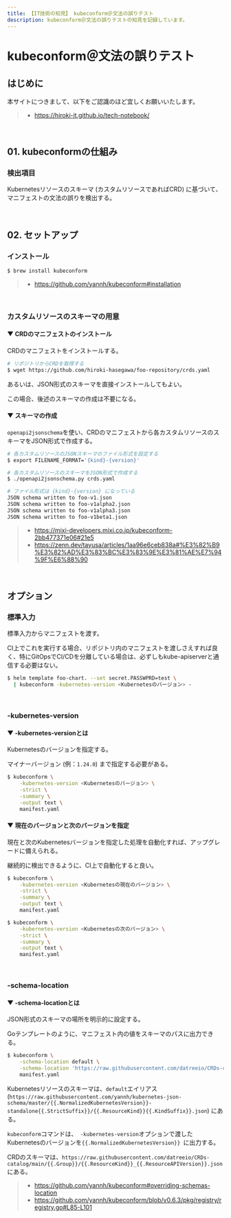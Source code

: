 ```yaml
---
title: 【IT技術の知見】 kubeconform＠文法の誤りテスト
description: kubeconform＠文法の誤りテストの知見を記録しています。
---
```


# kubeconform＠文法の誤りテスト

## はじめに

本サイトにつきまして、以下をご認識のほど宜しくお願いいたします。

> - https://hiroki-it.github.io/tech-notebook/

<br>

## 01. kubeconformの仕組み

### 検出項目

Kubernetesリソースのスキーマ (カスタムリソースであればCRD) に基づいて、マニフェストの文法の誤りを検出する。

<br>

## 02. セットアップ

### インストール

```bash
$ brew install kubeconform
```

> - https://github.com/yannh/kubeconform#installation

<br>

### カスタムリソースのスキーマの用意

#### ▼ CRDのマニフェストのインストール

CRDのマニフェストをインストールする。

```bash
# リポジトリからCRDを取得する
$ wget https://github.com/hiroki-hasegawa/foo-repository/crds.yaml
```

あるいは、JSON形式のスキーマを直接インストールしてもよい。

この場合、後述のスキーマの作成は不要になる。

#### ▼ スキーマの作成

`openapi2jsonschema`を使い、CRDのマニフェストから各カスタムリソースのスキーマをJSON形式で作成する。

```bash
# 各カスタムリソースのJSONスキーマのファイル形式を設定する
$ export FILENAME_FORMAT='{kind}-{version}'

# 各カスタムリソースのスキーマをJSON形式で作成する
$ ./openapi2jsonschema.py crds.yaml

# ファイル形式は {kind}-{version} になっている
JSON schema written to foo-v1.json
JSON schema written to foo-v1alpha2.json
JSON schema written to foo-v1alpha3.json
JSON schema written to foo-v1beta1.json
```

> - https://mixi-developers.mixi.co.jp/kubeconform-2bb477371e06#21e5
> - https://zenn.dev/tayusa/articles/1aa96e6ceb838a#%E3%82%B9%E3%82%AD%E3%83%BC%E3%83%9E%E3%81%AE%E7%94%9F%E6%88%90

<br>

## オプション

### 標準入力

標準入力からマニフェストを渡す。

CI上でこれを実行する場合、リポジトリ内のマニフェストを渡しさえすれば良く、特にGitOpsでCI/CDを分離している場合は、必ずしもkube-apiserverと通信する必要はない。

```bash
$ helm template foo-chart. --set secret.PASSWPRD=test \
  | kubeconform -kubernetes-version <Kubernetesのバージョン> -
```

<br>

### -kubernetes-version

#### ▼ -kubernetes-versionとは

Kubernetesのバージョンを指定する。

マイナーバージョン (例：`1.24.0`) まで指定する必要がある。

```bash
$ kubeconform \
    -kubernetes-version <Kubernetesのバージョン> \
    -strict \
    -summary \
    -output text \
    manifest.yaml
```

#### ▼ 現在のバージョンと次のバージョンを指定

現在と次のKubernetesバージョンを指定した処理を自動化すれば、アップグレードに備えられる。

継続的に検出できるように、CI上で自動化すると良い。

```bash
$ kubeconform \
    -kubernetes-version <Kubernetesの現在のバージョン> \
    -strict \
    -summary \
    -output text \
    manifest.yaml

$ kubeconform \
    -kubernetes-version <Kubernetesの次のバージョン> \
    -strict \
    -summary \
    -output text \
    manifest.yaml
```

<br>

### -schema-location

#### ▼ -schema-locationとは

JSON形式のスキーマの場所を明示的に設定する。

Goテンプレートのように、マニフェスト内の値をスキーマのパスに出力できる。

```bash
$ kubeconform \
    -schema-location default \
    -schema-location 'https://raw.githubusercontent.com/datreeio/CRDs-catalog/main/{{ .Group }}/{{ .ResourceKind }}_{{ .ResourceAPIVersion }}.json' \
    manifest.yaml
```

Kubernetesリソースのスキーマは、`default`エイリアス (`https://raw.githubusercontent.com/yannh/kubernetes-json-schema/master/{{.NormalizedKubernetesVersion}}-standalone{{.StrictSuffix}}/{{.ResourceKind}}{{.KindSuffix}}.json`) にある。

`kubeconform`コマンドは、` -kubernetes-version`オプションで渡したKubernetesのバージョンを`{{.NormalizedKubernetesVersion}} `に出力する。

CRDのスキーマは、`https://raw.githubusercontent.com/datreeio/CRDs-catalog/main/{{.Group}}/{{.ResourceKind}}_{{.ResourceAPIVersion}}.json` にある。

> - https://github.com/yannh/kubeconform#overriding-schemas-location
> - https://github.com/yannh/kubeconform/blob/v0.6.3/pkg/registry/registry.go#L85-L101

<br>
